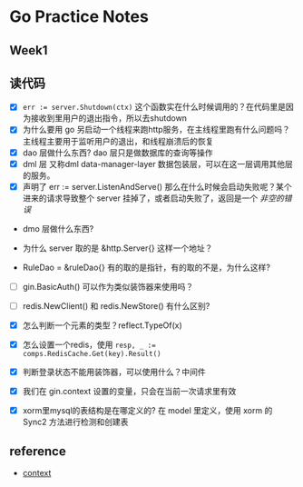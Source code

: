 # Go Practice Notes

## Week1

## 读代码

- [x] `err := server.Shutdown(ctx)` 这个函数实在什么时候调用的？在代码里是因为接收到里用户的退出指令，所以去shutdown
- [x] 为什么要用 go 另启动一个线程来跑http服务，在主线程里跑有什么问题吗？主线程主要用于监听用户的退出，和线程崩溃后的恢复
- [x] dao 层做什么东西? dao 层只是做数据库的查询等操作
- [x] dml 层 又称dml data-manager-layer 数据包装层，可以在这一层调用其他层的服务。
- [x] 声明了 err := server.ListenAndServe() 那么在什么时候会启动失败呢？某个进来的请求导致整个 server 挂掉了，或者启动失败了，返回是一个 *非空的错误*
- dmo 层做什么东西?

- 为什么 server 取的是 &http.Server{} 这样一个地址？
- RuleDao = &ruleDao{} 有的取的是指针，有的取的不是，为什么这样?

- [ ] gin.BasicAuth() 可以作为类似装饰器来使用吗？
- [ ] redis.NewClient() 和 redis.NewStore() 有什么区别?

- [x] 怎么判断一个元素的类型？reflect.TypeOf(x)
- [x] 怎么设置一个redis，使用 `resp, _ := comps.RedisCache.Get(key).Result()`
- [x] 判断登录状态不能用装饰器，可以使用什么？中间件
- [x] 我们在 gin.context 设置的变量，只会在当前一次请求里有效
- [x] xorm里mysql的表结构是在哪定义的? 在 model 里定义，使用 xorm 的 Sync2 方法进行检测和创建表

## reference

- [context](https://www.flysnow.org/2017/05/12/go-in-action-go-context.html)
